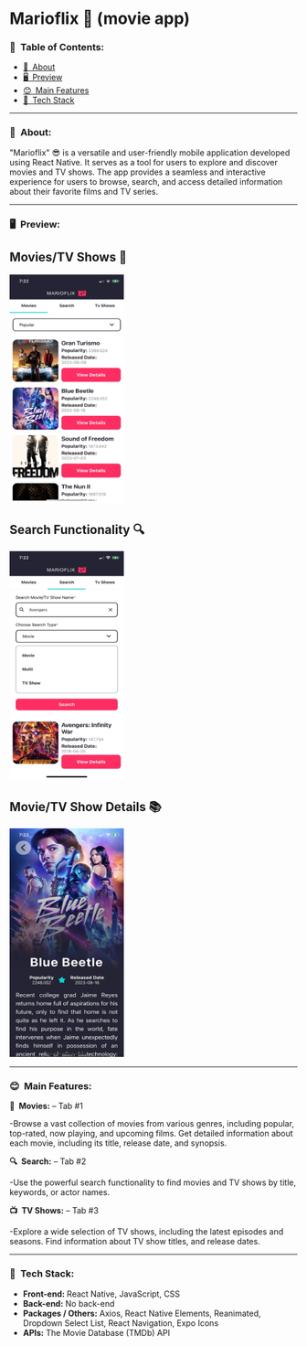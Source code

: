 # Marioflix 🎥 (movie app)
### 📜 Table of Contents:

- [👋 About](#about)
- [🖥️ Preview](#%EF%B8%8Fpreview)
- [😊 Main Features](#main-features)
- [🔨 Tech Stack](#tech-stack)

---

### 👋 About:

"Marioflix" 😎 is a versatile and user-friendly mobile application developed using React Native. It serves as a tool for users to explore and discover movies and TV shows. The app provides a seamless and interactive experience for users to browse, search, and access detailed information about their favorite films and TV series.

---

### 🖥️ Preview:

## Movies/TV Shows 🎥

<img src="./assets/demo/movies.jpeg" alt="Movies Screen" width="200" height="400" />

## Search Functionality 🔍

<img src="./assets/demo/search.jpeg" alt="Movies Screen" width="200" height="400" />

## Movie/TV Show Details 📚

<img src="./assets/demo/movieDetails.jpeg" alt="Movies Screen" width="200" height="400" />

---

### 😊 Main Features:

**🎥 Movies:** – Tab #1

-Browse a vast collection of movies from various genres, including popular, top-rated, now playing, and upcoming films. Get detailed information about each movie, including its title, release date, and synopsis.

**🔍 Search:** – Tab #2

-Use the powerful search functionality to find movies and TV shows by title, keywords, or actor names.

**📺 TV Shows:** – Tab #3

-Explore a wide selection of TV shows, including the latest episodes and seasons. Find information about TV show titles, and release dates.

---

### 🔨 Tech Stack:

- **Front-end:** React Native, JavaScript, CSS
- **Back-end:** No back-end
- **Packages / Others:** Axios, React Native Elements, Reanimated, Dropdown Select List, React Navigation, Expo Icons
- **APIs:** The Movie Database (TMDb) API
